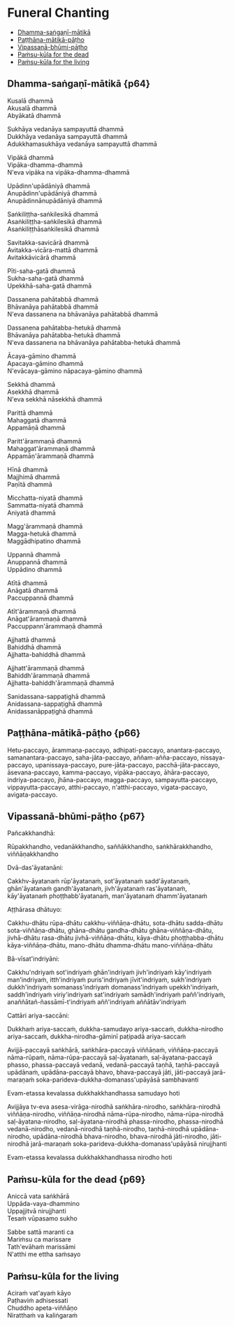 # Funeral Chanting

- [Dhamma-saṅgaṇī-mātikā](#dhamma-sangani-matika)
- [Paṭṭhāna-mātikā-pāṭho](#patthana-matika-patho)
- [Vipassanā-bhūmi-pāṭho](#vipassana-bhumi-patho)
- [Paṁsu-kūla for the dead](#pamsu-kula-for-the-dead)
- [Paṁsu-kūla for the living](#pamsu-kula-for-the-living)

## Dhamma-saṅgaṇī-mātikā<a id="dhamma-sangani-matika"></a> {p64}<a id="p64"></a>

Kusalā dhammā\
Akusalā dhammā\
Abyākatā dhammā

Sukhāya vedanāya sampayuttā dhammā\
Dukkhāya vedanāya sampayuttā dhammā\
Adukkhamasukhāya vedanāya sampayuttā dhammā

Vipākā dhammā\
Vipāka-dhamma-dhammā\
N'eva vipāka na vipāka-dhamma-dhammā

Upādinn'upādāniyā dhammā\
Anupādinn'upādāniyā dhammā\
Anupādinnānupādāniyā dhammā

Saṅkiliṭṭha-saṅkilesikā dhammā\
Asaṅkiliṭṭha-saṅkilesikā dhammā\
Asaṅkiliṭṭhāsaṅkilesikā dhammā

Savitakka-savicārā dhammā\
Avitakka-vicāra-mattā dhammā\
Avitakkāvicārā dhammā

Pīti-saha-gatā dhammā\
Sukha-saha-gatā dhammā\
Upekkhā-saha-gatā dhammā

Dassanena pahātabbā dhammā\
Bhāvanāya pahātabbā dhammā\
N'eva dassanena na bhāvanāya pahātabbā dhammā

Dassanena pahātabba-hetukā dhammā\
Bhāvanāya pahātabba-hetukā dhammā\
N'eva dassanena na bhāvanāya pahātabba-hetukā dhammā

Ācaya-gāmino dhammā\
Apacaya-gāmino dhammā\
N'evācaya-gāmino nāpacaya-gāmino dhammā

Sekkhā dhammā\
Asekkhā dhammā\
N'eva sekkhā nāsekkhā dhammā

Parittā dhammā\
Mahaggatā dhammā\
Appamāṇā dhammā

Paritt'ārammaṇā dhammā\
Mahaggat'ārammaṇā dhammā\
Appamāṇ'ārammaṇā dhammā

Hīnā dhammā\
Majjhimā dhammā\
Paṇītā dhammā

Micchatta-niyatā dhammā\
Sammatta-niyatā dhammā\
Aniyatā dhammā

Magg'ārammaṇā dhammā\
Magga-hetukā dhammā\
Maggādhipatino dhammā

Uppannā dhammā\
Anuppannā dhammā\
Uppādino dhammā

Atītā dhammā\
Anāgatā dhammā\
Paccuppannā dhammā

Atīt'ārammaṇā dhammā\
Anāgat'ārammaṇā dhammā\
Paccuppann'ārammaṇā dhammā

Ajjhattā dhammā\
Bahiddhā dhammā\
Ajjhatta-bahiddhā dhammā

Ajjhatt'ārammaṇā dhammā\
Bahiddh'ārammaṇā dhammā\
Ajjhatta-bahiddh'ārammaṇā dhammā

Sanidassana-sappaṭighā dhammā\
Anidassana-sappaṭighā dhammā\
Anidassanāppaṭighā dhammā

## Paṭṭhāna-mātikā-pāṭho<a id="patthana-matika-patho"></a> {p66}<a id="p66"></a>

Hetu-paccayo, ārammaṇa-paccayo, adhipati-paccayo, anantara-paccayo,
samanantara-paccayo, saha-jāta-paccayo, aññam-añña-paccayo,
nissaya-paccayo, upanissaya-paccayo, pure-jāta-paccayo,
pacchā-jāta-paccayo, āsevana-paccayo, kamma-paccayo, vipāka-paccayo,
āhāra-paccayo, indriya-paccayo, jhāna-paccayo, magga-paccayo,
sampayutta-paccayo, vippayutta-paccayo, atthi-paccayo, n'atthi-paccayo,
vigata-paccayo, avigata-paccayo.

## Vipassanā-bhūmi-pāṭho<a id="vipassana-bhumi-patho"></a> {p67}<a id="p67"></a>

Pañcakkhandhā:

Rūpakkhandho, vedanākkhandho, saññākkhandho, saṅkhārakkhandho,
viññāṇakkhandho

Dvā-das'āyatanāni:

Cakkhv-āyatanaṁ rūp'āyatanaṁ, sot'āyatanaṁ sadd'āyatanaṁ, ghān'āyatanaṁ
gandh'āyatanaṁ, jivh'āyatanaṁ ras'āyatanaṁ, kāy'āyatanaṁ
phoṭṭhabb'āyatanaṁ, man'āyatanaṁ dhamm'āyatanaṁ

Aṭṭhārasa dhātuyo:

Cakkhu-dhātu rūpa-dhātu cakkhu-viññāṇa-dhātu, sota-dhātu sadda-dhātu
sota-viññāṇa-dhātu, ghāna-dhātu gandha-dhātu ghāna-viññāṇa-dhātu,
jivhā-dhātu rasa-dhātu jivhā-viññāṇa-dhātu, kāya-dhātu phoṭṭhabba-dhātu
kāya-viññāṇa-dhātu, mano-dhātu dhamma-dhātu mano-viññāṇa-dhātu

Bā-vīsat'indriyāni:

Cakkhu'ndriyaṁ sot'indriyaṁ ghān'indriyaṁ jivh'indriyaṁ kāy'indriyaṁ
man'indriyaṁ, itth'indriyaṁ puris'indriyaṁ jīvit'indriyaṁ, sukh'indriyaṁ
dukkh'indriyaṁ somanass'indriyaṁ domanass'indriyaṁ upekkh'indriyaṁ,
saddh'indriyaṁ viriy'indriyaṁ sat'indriyaṁ samādh'indriyaṁ
paññ'indriyaṁ, anaññātañ-ñassāmī-t'indriyaṁ aññ'indriyaṁ
aññātāv'indriyaṁ

Cattāri ariya-saccāni:

Dukkhaṁ ariya-saccaṁ, dukkha-samudayo ariya-saccaṁ, dukkha-nirodho
ariya-saccaṁ, dukkha-nirodha-gāminī paṭipadā ariya-saccaṁ

Avijjā-paccayā saṅkhārā, saṅkhāra-paccayā viññāṇaṁ, viññāṇa-paccayā
nāma-rūpaṁ, nāma-rūpa-paccayā saḷ-āyatanaṁ, saḷ-āyatana-paccayā phasso,
phassa-paccayā vedanā, vedanā-paccayā taṇhā, taṇhā-paccayā upādānaṁ,
upādāna-paccayā bhavo, bhava-paccayā jāti, jāti-paccayā jarā-maraṇaṁ
soka-parideva-dukkha-domanass'upāyāsā sambhavanti

Evam-etassa kevalassa dukkhakkhandhassa samudayo hoti

Avijjāya tv-eva asesa-virāga-nirodhā saṅkhāra-nirodho, saṅkhāra-nirodhā
viññāṇa-nirodho, viññāṇa-nirodhā nāma-rūpa-nirodho, nāma-rūpa-nirodhā
saḷ-āyatana-nirodho, saḷ-āyatana-nirodhā phassa-nirodho, phassa-nirodhā
vedanā-nirodho, vedanā-nirodhā taṇhā-nirodho, taṇhā-nirodhā
upādāna-nirodho, upādāna-nirodhā bhava-nirodho, bhava-nirodhā
jāti-nirodho, jāti-nirodhā jarā-maraṇaṁ
soka-parideva-dukkha-domanass'upāyāsā nirujjhanti

Evam-etassa kevalassa dukkhakkhandhassa nirodho hoti

## Paṁsu-kūla for the dead<a id="pamsu-kula-for-the-dead"></a> {p69}<a id="p69"></a>

Aniccā vata saṅkhārā\
Uppāda-vaya-dhammino\
Uppajjitvā nirujjhanti\
Tesaṁ vūpasamo sukho

Sabbe sattā maranti ca\
Mariṁsu ca marissare\
Tath'evāhaṁ marissāmi\
N'atthi me ettha saṁsayo

## Paṁsu-kūla for the living<a id="pamsu-kula-for-the-living"></a>

Aciraṁ vat'ayaṁ kāyo\
Paṭhaviṁ adhisessati\
Chuddho apeta-viññāṇo\
Niratthaṁ va kaliṅgaraṁ
